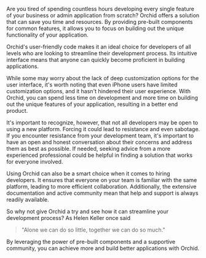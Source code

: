 
Are you tired of spending countless hours developing every single feature of your business or admin application from scratch? Orchid offers a solution that can save you time and resources. By providing pre-built components for common features, it allows you to focus on building out the unique functionality of your application.

Orchid's user-friendly code makes it an ideal choice for developers of all levels who are looking to streamline their development process. Its intuitive interface means that anyone can quickly become proficient in building applications.

While some may worry about the lack of deep customization options for the user interface, it's worth noting that even iPhone users have limited customization options, and it hasn't hindered their user experience. With Orchid, you can spend less time on development and more time on building out the unique features of your application, resulting in a better end product.

It's important to recognize, however, that not all developers may be open to using a new platform. Forcing it could lead to resistance and even sabotage. If you encounter resistance from your development team, it's important to have an open and honest conversation about their concerns and address them as best as possible. If needed, seeking advice from a more experienced professional could be helpful in finding a solution that works for everyone involved.

Using Orchid can also be a smart choice when it comes to hiring developers. It ensures that everyone on your team is familiar with the same platform, leading to more efficient collaboration. Additionally, the extensive documentation and active community mean that help and support is always readily available.

So why not give Orchid a try and see how it can streamline your development process? As Helen Keller once said 

> "Alone we can do so little, together we can do so much."

By leveraging the power of pre-built components and a supportive community, you can achieve more and build better applications with Orchid.
